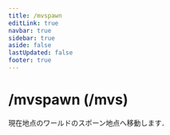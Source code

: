 ```yaml
---
title: /mvspawn
editLink: true
navbar: true
sidebar: true
aside: false
lastUpdated: false
footer: true
---
```


# /mvspawn (/mvs)

現在地点のワールドのスポーン地点へ移動します．

